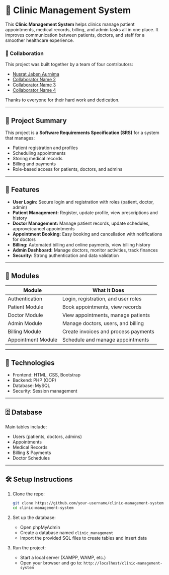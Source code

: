

# 🏥 Clinic Management System

This **Clinic Management System** helps clinics manage patient appointments, medical records, billing, and admin tasks all in one place. It improves communication between patients, doctors, and staff for a smoother healthcare experience.

### 🤝 Collaboration

This project was built together by a team of four contributors:

* [Nusrat Jaben Aurnima](https://github.com/NusratJabenAurnima)
* [Collaborator Name 2](https://github.com/collaborator2)
* [Collaborator Name 3](https://github.com/collaborator3)
* [Collaborator Name 4](https://github.com/collaborator4)

Thanks to everyone for their hard work and dedication.

---

## 📌 Project Summary

This project is a **Software Requirements Specification (SRS)** for a system that manages:

* Patient registration and profiles
* Scheduling appointments
* Storing medical records
* Billing and payments
* Role-based access for patients, doctors, and admins

---

## 🚀 Features

* **User Login:** Secure login and registration with roles (patient, doctor, admin)
* **Patient Management:** Register, update profile, view prescriptions and history
* **Doctor Management:** Manage patient records, update schedules, approve/cancel appointments
* **Appointment Booking:** Easy booking and cancellation with notifications for doctors
* **Billing:** Automated billing and online payments, view billing history
* **Admin Dashboard:** Manage doctors, monitor activities, track finances
* **Security:** Strong authentication and data validation

---

## 📂 Modules

| Module             | What It Does                         |
| ------------------ | ------------------------------------ |
| Authentication     | Login, registration, and user roles  |
| Patient Module     | Book appointments, view records      |
| Doctor Module      | View appointments, manage patients   |
| Admin Module       | Manage doctors, users, and billing   |
| Billing Module     | Create invoices and process payments |
| Appointment Module | Schedule and manage appointments     |

---

## 🔧 Technologies

* Frontend: HTML, CSS, Bootstrap
* Backend: PHP (OOP)
* Database: MySQL
* Security: Session management

---

## 🗄 Database

Main tables include:

* Users (patients, doctors, admins)
* Appointments
* Medical Records
* Billing & Payments
* Doctor Schedules

---

## 🛠 Setup Instructions

1. Clone the repo:

   ```bash
   git clone https://github.com/your-username/clinic-management-system.git
   cd clinic-management-system
   ```

2. Set up the database:

   * Open phpMyAdmin
   * Create a database named `clinic_management`
   * Import the provided SQL files to create tables and insert data

3. Run the project:

   * Start a local server (XAMPP, WAMP, etc.)
   * Open your browser and go to:
     `http://localhost/clinic-management-system`
